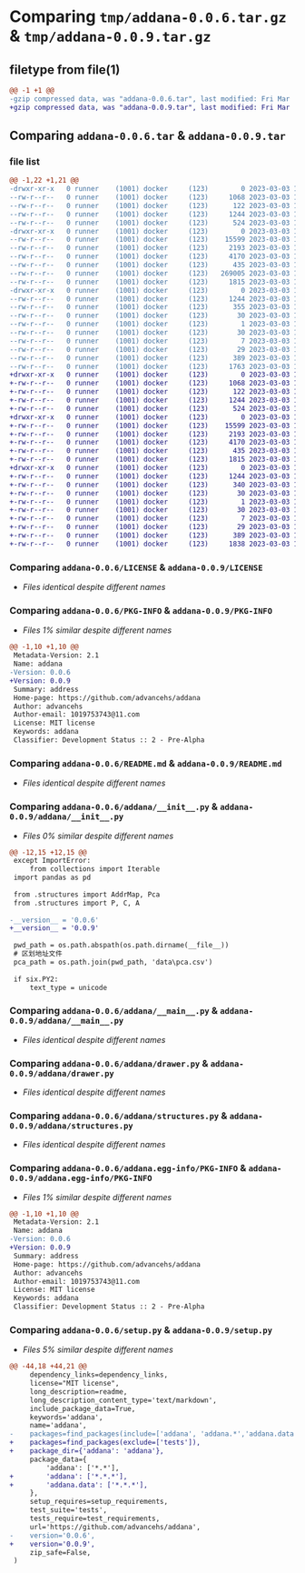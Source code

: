 # Comparing `tmp/addana-0.0.6.tar.gz` & `tmp/addana-0.0.9.tar.gz`

## filetype from file(1)

```diff
@@ -1 +1 @@
-gzip compressed data, was "addana-0.0.6.tar", last modified: Fri Mar  3 10:06:24 2023, max compression
+gzip compressed data, was "addana-0.0.9.tar", last modified: Fri Mar  3 10:14:07 2023, max compression
```

## Comparing `addana-0.0.6.tar` & `addana-0.0.9.tar`

### file list

```diff
@@ -1,22 +1,21 @@
-drwxr-xr-x   0 runner    (1001) docker     (123)        0 2023-03-03 10:06:24.362696 addana-0.0.6/
--rw-r--r--   0 runner    (1001) docker     (123)     1068 2023-03-03 10:06:10.000000 addana-0.0.6/LICENSE
--rw-r--r--   0 runner    (1001) docker     (123)      122 2023-03-03 10:06:10.000000 addana-0.0.6/MANIFEST.in
--rw-r--r--   0 runner    (1001) docker     (123)     1244 2023-03-03 10:06:24.362696 addana-0.0.6/PKG-INFO
--rw-r--r--   0 runner    (1001) docker     (123)      524 2023-03-03 10:06:10.000000 addana-0.0.6/README.md
-drwxr-xr-x   0 runner    (1001) docker     (123)        0 2023-03-03 10:06:24.362696 addana-0.0.6/addana/
--rw-r--r--   0 runner    (1001) docker     (123)    15599 2023-03-03 10:06:10.000000 addana-0.0.6/addana/__init__.py
--rw-r--r--   0 runner    (1001) docker     (123)     2193 2023-03-03 10:06:10.000000 addana-0.0.6/addana/__main__.py
--rw-r--r--   0 runner    (1001) docker     (123)     4170 2023-03-03 10:06:10.000000 addana-0.0.6/addana/drawer.py
--rw-r--r--   0 runner    (1001) docker     (123)      435 2023-03-03 10:06:10.000000 addana-0.0.6/addana/exceptions.py
--rw-r--r--   0 runner    (1001) docker     (123)   269005 2023-03-03 10:06:10.000000 addana-0.0.6/addana/pca.csv
--rw-r--r--   0 runner    (1001) docker     (123)     1815 2023-03-03 10:06:10.000000 addana-0.0.6/addana/structures.py
-drwxr-xr-x   0 runner    (1001) docker     (123)        0 2023-03-03 10:06:24.362696 addana-0.0.6/addana.egg-info/
--rw-r--r--   0 runner    (1001) docker     (123)     1244 2023-03-03 10:06:24.000000 addana-0.0.6/addana.egg-info/PKG-INFO
--rw-r--r--   0 runner    (1001) docker     (123)      355 2023-03-03 10:06:24.000000 addana-0.0.6/addana.egg-info/SOURCES.txt
--rw-r--r--   0 runner    (1001) docker     (123)       30 2023-03-03 10:06:24.000000 addana-0.0.6/addana.egg-info/dependency_links.txt
--rw-r--r--   0 runner    (1001) docker     (123)        1 2023-03-03 10:06:24.000000 addana-0.0.6/addana.egg-info/not-zip-safe
--rw-r--r--   0 runner    (1001) docker     (123)       30 2023-03-03 10:06:24.000000 addana-0.0.6/addana.egg-info/requires.txt
--rw-r--r--   0 runner    (1001) docker     (123)        7 2023-03-03 10:06:24.000000 addana-0.0.6/addana.egg-info/top_level.txt
--rw-r--r--   0 runner    (1001) docker     (123)       29 2023-03-03 10:06:10.000000 addana-0.0.6/requirements.txt
--rw-r--r--   0 runner    (1001) docker     (123)      389 2023-03-03 10:06:24.362696 addana-0.0.6/setup.cfg
--rw-r--r--   0 runner    (1001) docker     (123)     1763 2023-03-03 10:06:10.000000 addana-0.0.6/setup.py
+drwxr-xr-x   0 runner    (1001) docker     (123)        0 2023-03-03 10:14:07.208684 addana-0.0.9/
+-rw-r--r--   0 runner    (1001) docker     (123)     1068 2023-03-03 10:13:54.000000 addana-0.0.9/LICENSE
+-rw-r--r--   0 runner    (1001) docker     (123)      122 2023-03-03 10:13:54.000000 addana-0.0.9/MANIFEST.in
+-rw-r--r--   0 runner    (1001) docker     (123)     1244 2023-03-03 10:14:07.208684 addana-0.0.9/PKG-INFO
+-rw-r--r--   0 runner    (1001) docker     (123)      524 2023-03-03 10:13:54.000000 addana-0.0.9/README.md
+drwxr-xr-x   0 runner    (1001) docker     (123)        0 2023-03-03 10:14:07.208684 addana-0.0.9/addana/
+-rw-r--r--   0 runner    (1001) docker     (123)    15599 2023-03-03 10:13:54.000000 addana-0.0.9/addana/__init__.py
+-rw-r--r--   0 runner    (1001) docker     (123)     2193 2023-03-03 10:13:54.000000 addana-0.0.9/addana/__main__.py
+-rw-r--r--   0 runner    (1001) docker     (123)     4170 2023-03-03 10:13:54.000000 addana-0.0.9/addana/drawer.py
+-rw-r--r--   0 runner    (1001) docker     (123)      435 2023-03-03 10:13:54.000000 addana-0.0.9/addana/exceptions.py
+-rw-r--r--   0 runner    (1001) docker     (123)     1815 2023-03-03 10:13:54.000000 addana-0.0.9/addana/structures.py
+drwxr-xr-x   0 runner    (1001) docker     (123)        0 2023-03-03 10:14:07.208684 addana-0.0.9/addana.egg-info/
+-rw-r--r--   0 runner    (1001) docker     (123)     1244 2023-03-03 10:14:07.000000 addana-0.0.9/addana.egg-info/PKG-INFO
+-rw-r--r--   0 runner    (1001) docker     (123)      340 2023-03-03 10:14:07.000000 addana-0.0.9/addana.egg-info/SOURCES.txt
+-rw-r--r--   0 runner    (1001) docker     (123)       30 2023-03-03 10:14:07.000000 addana-0.0.9/addana.egg-info/dependency_links.txt
+-rw-r--r--   0 runner    (1001) docker     (123)        1 2023-03-03 10:14:07.000000 addana-0.0.9/addana.egg-info/not-zip-safe
+-rw-r--r--   0 runner    (1001) docker     (123)       30 2023-03-03 10:14:07.000000 addana-0.0.9/addana.egg-info/requires.txt
+-rw-r--r--   0 runner    (1001) docker     (123)        7 2023-03-03 10:14:07.000000 addana-0.0.9/addana.egg-info/top_level.txt
+-rw-r--r--   0 runner    (1001) docker     (123)       29 2023-03-03 10:13:54.000000 addana-0.0.9/requirements.txt
+-rw-r--r--   0 runner    (1001) docker     (123)      389 2023-03-03 10:14:07.208684 addana-0.0.9/setup.cfg
+-rw-r--r--   0 runner    (1001) docker     (123)     1838 2023-03-03 10:13:54.000000 addana-0.0.9/setup.py
```

### Comparing `addana-0.0.6/LICENSE` & `addana-0.0.9/LICENSE`

 * *Files identical despite different names*

### Comparing `addana-0.0.6/PKG-INFO` & `addana-0.0.9/PKG-INFO`

 * *Files 1% similar despite different names*

```diff
@@ -1,10 +1,10 @@
 Metadata-Version: 2.1
 Name: addana
-Version: 0.0.6
+Version: 0.0.9
 Summary: address
 Home-page: https://github.com/advancehs/addana
 Author: advancehs
 Author-email: 1019753743@11.com
 License: MIT license
 Keywords: addana
 Classifier: Development Status :: 2 - Pre-Alpha
```

### Comparing `addana-0.0.6/README.md` & `addana-0.0.9/README.md`

 * *Files identical despite different names*

### Comparing `addana-0.0.6/addana/__init__.py` & `addana-0.0.9/addana/__init__.py`

 * *Files 0% similar despite different names*

```diff
@@ -12,15 +12,15 @@
 except ImportError:
     from collections import Iterable
 import pandas as pd
 
 from .structures import AddrMap, Pca
 from .structures import P, C, A
 
-__version__ = '0.0.6'
+__version__ = '0.0.9'
 
 pwd_path = os.path.abspath(os.path.dirname(__file__))
 # 区划地址文件
 pca_path = os.path.join(pwd_path, 'data\pca.csv')
 
 if six.PY2:
     text_type = unicode
```

### Comparing `addana-0.0.6/addana/__main__.py` & `addana-0.0.9/addana/__main__.py`

 * *Files identical despite different names*

### Comparing `addana-0.0.6/addana/drawer.py` & `addana-0.0.9/addana/drawer.py`

 * *Files identical despite different names*

### Comparing `addana-0.0.6/addana/structures.py` & `addana-0.0.9/addana/structures.py`

 * *Files identical despite different names*

### Comparing `addana-0.0.6/addana.egg-info/PKG-INFO` & `addana-0.0.9/addana.egg-info/PKG-INFO`

 * *Files 1% similar despite different names*

```diff
@@ -1,10 +1,10 @@
 Metadata-Version: 2.1
 Name: addana
-Version: 0.0.6
+Version: 0.0.9
 Summary: address
 Home-page: https://github.com/advancehs/addana
 Author: advancehs
 Author-email: 1019753743@11.com
 License: MIT license
 Keywords: addana
 Classifier: Development Status :: 2 - Pre-Alpha
```

### Comparing `addana-0.0.6/setup.py` & `addana-0.0.9/setup.py`

 * *Files 5% similar despite different names*

```diff
@@ -44,18 +44,21 @@
     dependency_links=dependency_links,
     license="MIT license",
     long_description=readme,
     long_description_content_type='text/markdown',
     include_package_data=True,
     keywords='addana',
     name='addana',
-    packages=find_packages(include=['addana', 'addana.*','addana.data']),
+    packages=find_packages(exclude=['tests']),
+    package_dir={'addana': 'addana'},
     package_data={
         'addana': ['*.*'],
+        'addana': ['*.*.*'],
+        'addana.data': ['*.*.*'], 
     },
     setup_requires=setup_requirements,
     test_suite='tests',
     tests_require=test_requirements,
     url='https://github.com/advancehs/addana',
-    version='0.0.6',
+    version='0.0.9',
     zip_safe=False,
 )
```

